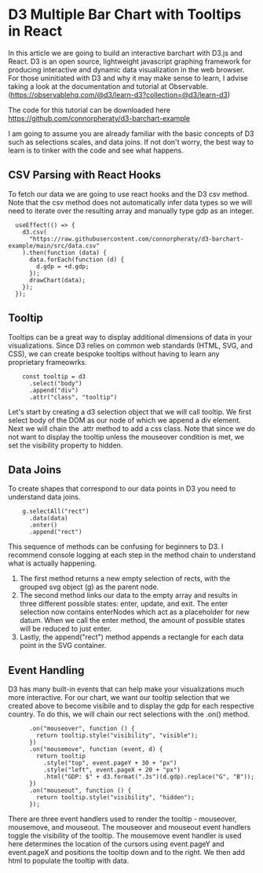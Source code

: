 # D3 Multiple Bar Chart with Tooltips in React

In this article we are going to build an interactive barchart with D3.js and React. D3 is an open source, lightweight javascript graphing framework for producing interactive and dynamic data visualization in the web browser. For those uninitiated with D3 and why it may make sense to learn, I advise taking a look at the documentation and tutorial at Observable. (https://observablehq.com/@d3/learn-d3?collection=@d3/learn-d3)

The code for this tutorial can be downloaded here https://github.com/connorpheraty/d3-barchart-example

I am going to assume you are already familiar with the basic concepts of D3 such as selections scales, and data joins. If not don't worry, the best way to learn is to tinker with the code and see what happens.

## CSV Parsing with React Hooks

To fetch our data we are going to use react hooks and the D3 csv method. Note that the csv method does not automatically infer data types so we will need to iterate over the resulting array and manually type gdp as an integer.

```
  useEffect(() => {
    d3.csv(
      "https://raw.githubusercontent.com/connorpheraty/d3-barchart-example/main/src/data.csv"
    ).then(function (data) {
      data.forEach(function (d) {
        d.gdp = +d.gdp;
      });
      drawChart(data);
    });
  });
```

## Tooltip

Tooltips can be a great way to display additional dimensions of data in your visualizations. Since D3 relies on common web standards (HTML, SVG, and CSS), we can create bespoke tooltips without having to learn any proprietary frameowrks.

```
    const tooltip = d3
      .select("body")
      .append("div")
      .attr("class", "tooltip")
```

Let's start by creating a d3 selection object that we will call tooltip. We first select body of the DOM as our node of which we append a div element. Next we will chain the .attr method to add a css class. Note that since we do not want to display the tooltip unless the mouseover condition is met, we set the visibility property to hidden.

## Data Joins

To create shapes that correspond to our data points in D3 you need to understand data joins.

```
    g.selectAll("rect")
      .data(data)
      .enter()
      .append("rect")
```

This sequence of methods can be confusing for beginners to D3. I recommend console logging at each step in the method chain to understand what is actually happening.

1. The first method returns a new empty selection of rects, with the grouped svg object (g) as the parent node.
2. The second method links our data to the empty array and results in three different possible states: enter, update, and exit. The enter selection now contains enterNodes which act as a placeholder for new datum. When we call the enter method, the amount of possible states will be reduced to just enter.
3. Lastly, the append("rect") method appends a rectangle for each data point in the SVG container.

## Event Handling

D3 has many built-in events that can help make your visualizations much more interactive. For our chart, we want our tooltip selection that we created above to become visibile and to display the gdp for each respective country. To do this, we will chain our rect selections with the .on() method.

```
      .on("mouseover", function () {
        return tooltip.style("visibility", "visible");
      })
      .on("mousemove", function (event, d) {
        return tooltip
          .style("top", event.pageY + 30 + "px")
          .style("left", event.pageX + 20 + "px")
          .html("GDP: $" + d3.format(".3s")(d.gdp).replace("G", "B"));
      })
      .on("mouseout", function () {
        return tooltip.style("visibility", "hidden");
      });
```

There are three event handlers used to render the tooltip - mouseover, mousemove, and mouseout. The mouseover and mouseout event handlers toggle the visibility of the tooltip. The mousemove event handler is used here determines the location of the cursors using event.pageY and event.pageX and positions the tooltip down and to the right. We then add html to populate the tooltip with data.

